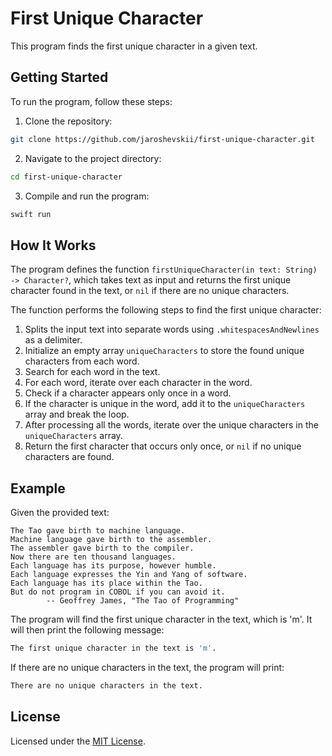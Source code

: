# First Unique Character

This program finds the first unique character in a given text.

## Getting Started

To run the program, follow these steps:

1. Clone the repository:
```zsh
git clone https://github.com/jaroshevskii/first-unique-character.git
```
2. Navigate to the project directory:
```zsh
cd first-unique-character
```
3. Compile and run the program:
```zsh
swift run
```

## How It Works

The program defines the function `firstUniqueCharacter(in text: String) -> Character?`, which takes text as input and returns the first unique character found in the text, or `nil` if there are no unique characters.

The function performs the following steps to find the first unique character:

1. Splits the input text into separate words using `.whitespacesAndNewlines` as a delimiter.
2. Initialize an empty array `uniqueCharacters` to store the found unique characters from each word.
3. Search for each word in the text.
4. For each word, iterate over each character in the word.
5. Check if a character appears only once in a word.
6. If the character is unique in the word, add it to the `uniqueCharacters` array and break the loop.
7. After processing all the words, iterate over the unique characters in the `uniqueCharacters` array.
8. Return the first character that occurs only once, or `nil` if no unique characters are found.

## Example

Given the provided text:

```
The Tao gave birth to machine language.
Machine language gave birth to the assembler.
The assembler gave birth to the compiler.
Now there are ten thousand languages.
Each language has its purpose, however humble.
Each language expresses the Yin and Yang of software.
Each language has its place within the Tao.
But do not program in COBOL if you can avoid it.
        -- Geoffrey James, "The Tao of Programming"
```

The program will find the first unique character in the text, which is 'm'. It will then print the following message:

```zsh
The first unique character in the text is 'm'.
```

If there are no unique characters in the text, the program will print:

```zsh
There are no unique characters in the text.
```

## License

Licensed under the [MIT License](LICENSE).

